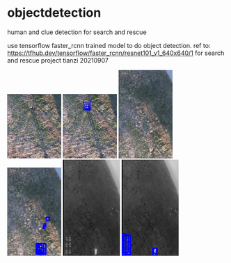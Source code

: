# objectdetection
human and clue detection for search and rescue

use tensorflow faster_rcnn trained model to do object detection.
ref to: https://tfhub.dev/tensorflow/faster_rcnn/resnet101_v1_640x640/1
for search and rescue project
tianzi 20210907

![rgb](/images/test/sar5_r.png)
![rgb](/images/test/sar5_r_101.png)
![rgb](/images/sar1_r.png)
![rgb](/images/sar1_r_101.png)
![thermal](/images/sar1_t.png)
![thermal](/images/sar1_t_101.png)